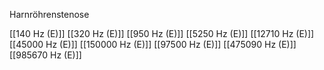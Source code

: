 Harnröhrenstenose

[[140 Hz (E)]]
[[320 Hz (E)]]
[[950 Hz (E)]]
[[5250 Hz (E)]]
[[12710 Hz (E)]]
[[45000 Hz (E)]]
[[150000 Hz (E)]]
[[97500 Hz (E)]]
[[475090 Hz (E)]]
[[985670 Hz (E)]]